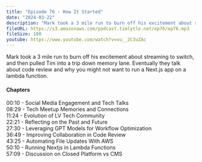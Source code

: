 ```yaml
---
title: "Episode 76 - How It Started"
date: "2024-03-22"
description: "Mark took a 3 mile run to burn off his excitement about streaming to switch, and then pulled Tim into a trip down memory lane. Eventually they talk about code review and why you might not want to run a Next.js app on a lambda function."
fileURL: https://s3.amazonaws.com/podcast.timlytle.net/ep76/ep76.mp3
fileSize: 100
youtube: https://www.youtube.com/watch?v=xu__2C3uZAc
---
```


Mark took a 3 mile run to burn off his excitement about streaming to switch, and then pulled Tim into a trip down memory lane. Eventually they talk about code review and why you might not want to run a Next.js app on a lambda function.   

#### Chapters

00:10 - Social Media Engagement and Tech Talks  
08:29 - Tech Meetup Memories and Connections  
11:24 - Evolution of LV Tech Community  
22:21 - Reflecting on the Past and Future  
27:30 - Leveraging GPT Models for Workflow Optimization  
36:49 - Improving Collaboration in Code Review  
43:25 - Automating File Updates With AWS  
50:10 - Running Nextjs in Lambda Functions  
57:09 - Discussion on Closed Platform vs CMS  